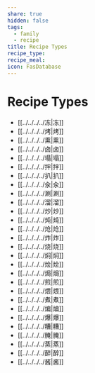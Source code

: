 ```yaml
---
share: true
hidden: false
tags:
  - family
  - recipe
title: Recipe Types
recipe_type: 
recipe_meal: 
icon: FasDatabase
---
```


# Recipe Types

- [[../../../../冻|冻]]
- [[../../../../烤|烤]]
- [[../../../../熏|熏]]
- [[../../../../卤|卤]]
- [[../../../../塌|塌]]
- [[../../../../拌|拌]]
- [[../../../../扒|扒]]
- [[../../../../汆|汆]]
- [[../../../../涮|涮]]
- [[../../../../溜|溜]]
- [[../../../../炒|炒]]
- [[../../../../炖|炖]]
- [[../../../../炝|炝]]
- [[../../../../炸|炸]]
- [[../../../../烧|烧]]
- [[../../../../焖|焖]]
- [[../../../../烩|烩]]
- [[../../../../焗|焗]]
- [[../../../../煎|煎]]
- [[../../../../煨|煨]]
- [[../../../../煮|煮]]
- [[../../../../煸|煸]]
- [[../../../../爆|爆]]
- [[../../../../糟|糟]]
- [[../../../../腌|腌]]
- [[../../../../蒸|蒸]]
- [[../../../../醉|醉]]
- [[../../../../酱|酱]]

